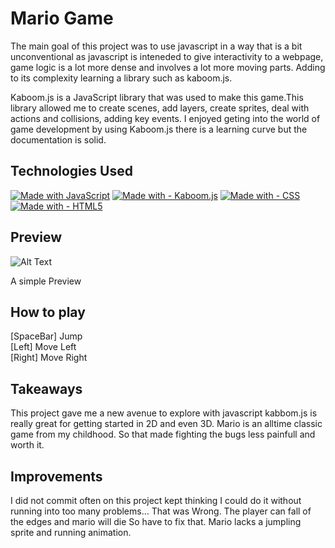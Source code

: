 
# Mario Game 
The main goal of this project was to use javascript in a way that is a bit unconventional as javascript is inteneded to give interactivity to a webpage, game logic is a lot more dense and involves a lot more moving parts. 
Adding to its complexity learning a library such as kaboom.js.

Kaboom.js is a JavaScript library that was used to  make  this game.This library allowed me to create scenes, add layers, create sprites, deal with actions and collisions, adding key events.
I enjoyed  geting into the world of game development by using Kaboom.js there is a learning curve but the documentation is solid. 


## Technologies Used

[![Made with JavaScript](https://img.shields.io/badge/Made_with-JavaScript-blue?logo=javascript&logoColor=white)](https://www.javascript.com/)
[![Made with - Kaboom.js](https://img.shields.io/static/v1?label=Made+with&message=Kaboom.js&color=2ea44f)](https://kaboomjs.com/)
[![Made with - CSS ](https://img.shields.io/static/v1?label=Made+with&message=CSS+&color=2ea44f)](https://developer.mozilla.org/en-US/docs/Learn/Getting_started_with_the_web/CSS_basics)
[![Made with - HTML5](https://img.shields.io/static/v1?label=Made+with&message=HTML5&color=orange&style=for-the-badge&logo=%23E34F26)](https://html.com/html5/)

## Preview

![Alt Text](https://media.giphy.com/media/fpuq0dXMCXoVAavnFR/giphy.gif)

A simple Preview


## How to play
 [SpaceBar] Jump\
 [Left] Move Left\
 [Right] Move Right
 
 ## Takeaways
 This project gave me a new avenue to explore with javascript kabbom.js is really great for getting started in 2D and even 3D. Mario is an alltime classic game from my childhood. So that made fighting the bugs less painfull and worth it. 
 
 
 ## Improvements
I did not commit often on this project kept thinking I could do it without running into too many problems... That was Wrong. 
The player can fall of the edges and mario will die So have to fix that.
Mario lacks a jumpling sprite and running animation. 

